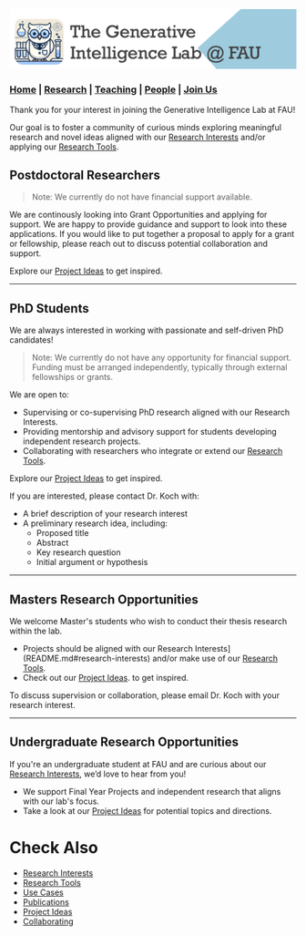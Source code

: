 ![GeniLab-banner](./images/genilab-banner.png)

### [Home](README.md) | [Research](RESEARCH.md) | [Teaching](TEACHING.md) | [People](PEOPLE.md) | [Join Us](JOINUS.md)


Thank you for your interest in joining the Generative Intelligence Lab at FAU!

Our goal is to foster a  community of curious minds exploring meaningful research and novel ideas aligned with our [Research Interests](README.md#research-interests) and/or applying our [Research Tools](README.md#research-tools).


## Postdoctoral Researchers

> Note: We currently do not have financial support available.

We are continously looking into Grant Opportunities and applying for support. We are happy to provide guidance and support to look into these applications. If you would like to put together a proposal to apply for a grant or fellowship, please reach out to discuss potential collaboration and support.

Explore our [Project Ideas](COLLABORATING.md#project-ideas) to get inspired.

---

## PhD Students

We are always interested in working with passionate and self-driven PhD candidates!

> Note: We currently do not have any opportunity for financial support. Funding must be arranged independently, typically through external fellowships or grants.

We are open to:

* Supervising or co-supervising PhD research aligned with our Research Interests.
* Providing mentorship and advisory support for students developing independent research projects.
* Collaborating with researchers who integrate or extend our [Research Tools](README.md#research-tools).

Explore our [Project Ideas](COLLABORATING.md#project-ideas) to get inspired.

If you are interested, please contact Dr. Koch with:
* A brief description of your research interest
* A preliminary research idea, including:
  * Proposed title
  * Abstract
  * Key research question
  * Initial argument or hypothesis

---

## Masters Research Opportunities

We welcome Master's students who wish to conduct their thesis research within the lab.

* Projects should be aligned with our Research Interests](README.md#research-interests) and/or make use of our [Research Tools](README.md#research-tools).
* Check out our [Project Ideas](COLLABORATING.md#project-ideas). to get inspired.

To discuss supervision or collaboration, please email Dr. Koch with your research interest.

---

## Undergraduate Research Opportunities

If you're an undergraduate student at FAU and are curious about our [Research Interests](README.md#research-interests), we’d love to hear from you!

* We support Final Year Projects and independent research that aligns with our lab's focus.
* Take a look at our [Project Ideas](COLLABORATING.md#project-ideas) for potential topics and directions.


# Check Also
* [Research Interests](README.md#research-interests)
* [Research Tools](README.md#research-tools)
* [Use Cases](RESEARCH.md#use-cases)
* [Publications](RESEARCH.md#publications)
* [Project Ideas](COLLABORATING.md#project-ideas)
* [Collaborating](COLLABORATING.md)


